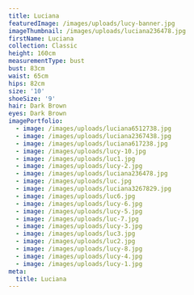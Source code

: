 ```yaml
---
title: Luciana
featuredImage: /images/uploads/lucy-banner.jpg
imageThumbnail: /images/uploads/luciana236478.jpg
firstName: Luciana
collection: Classic
height: 160cm
measurementType: bust
bust: 83cm
waist: 65cm
hips: 82cm
size: '10'
shoeSize: '9'
hair: Dark Brown
eyes: Dark Brown
imagePortfolio:
  - image: /images/uploads/luciana6512738.jpg
  - image: /images/uploads/luciana2367438.jpg
  - image: /images/uploads/luciana617238.jpg
  - image: /images/uploads/lucy-10.jpg
  - image: /images/uploads/luc1.jpg
  - image: /images/uploads/lucy-2.jpg
  - image: /images/uploads/luciana236478.jpg
  - image: /images/uploads/luc.jpg
  - image: /images/uploads/luciana3267829.jpg
  - image: /images/uploads/luc6.jpg
  - image: /images/uploads/lucy-6.jpg
  - image: /images/uploads/lucy-5.jpg
  - image: /images/uploads/luc-7.jpg
  - image: /images/uploads/lucy-3.jpg
  - image: /images/uploads/luc3.jpg
  - image: /images/uploads/luc2.jpg
  - image: /images/uploads/lucy-8.jpg
  - image: /images/uploads/lucy-4.jpg
  - image: /images/uploads/lucy-1.jpg
meta:
  title: Luciana
---
```


